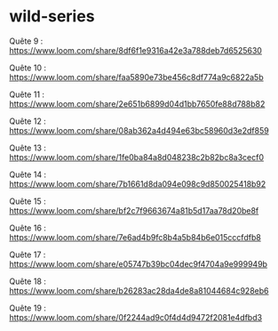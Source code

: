 # wild-series
Quête 9 : https://www.loom.com/share/8df6f1e9316a42e3a788deb7d6525630

Quête 10 : https://www.loom.com/share/faa5890e73be456c8df774a9c6822a5b

Quête 11 : https://www.loom.com/share/2e651b6899d04d1bb7650fe88d788b82

Quête 12 : https://www.loom.com/share/08ab362a4d494e63bc58960d3e2df859

Quête 13 : https://www.loom.com/share/1fe0ba84a8d048238c2b82bc8a3cecf0

Quête 14 : https://www.loom.com/share/7b1661d8da094e098c9d850025418b92

Quête 15 : https://www.loom.com/share/bf2c7f9663674a81b5d17aa78d20be8f

Quête 16 : https://www.loom.com/share/7e6ad4b9fc8b4a5b84b6e015cccfdfb8

Quête 17 : https://www.loom.com/share/e05747b39bc04dec9f4704a9e999949b

Quête 18 : https://www.loom.com/share/b26283ac28da4de8a81044684c928eb6

Quête 19 : https://www.loom.com/share/0f2244ad9c0f4d4d9472f2081e4dfbd3